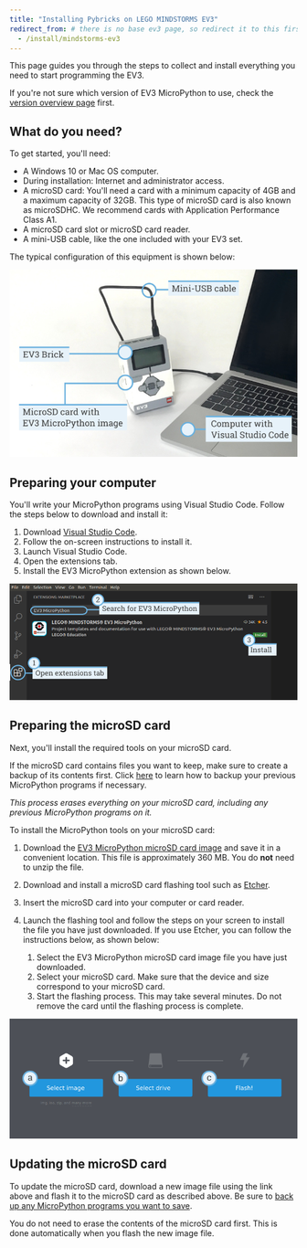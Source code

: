```yaml
---
title: "Installing Pybricks on LEGO MINDSTORMS EV3"
redirect_from: # there is no base ev3 page, so redirect it to this first install page
  - /install/mindstorms-ev3
---
```


This page guides you through the steps to collect and install everything you
need to start programming the EV3.

If you're not sure which version of EV3 MicroPython to use, check
the [version overview page](/install/mindstorms-ev3/versions) first.

## What do you need?

To get started, you'll need:

- A Windows 10 or Mac OS computer.
- During installation: Internet and administrator access.
- A microSD card: You'll need a card with a minimum capacity of 4GB and a maximum capacity
    of 32GB. This type of microSD card is also known as microSDHC. We recommend
    cards with Application Performance Class A1.
- A microSD card slot or microSD card reader.
- A mini-USB cable, like the one included with your EV3 set.

The typical configuration of this equipment is shown below:

![](overview_label.png)

## Preparing your computer

You'll write your MicroPython programs using Visual Studio Code. Follow the
steps below to download and install it:

1. Download [Visual Studio Code](https://code.visualstudio.com/Download).
2. Follow the on-screen instructions to install it.
3. Launch Visual Studio Code.
4. Open the extensions tab.
5. Install the EV3 MicroPython extension as shown below.

![](store_label.png)

## Preparing the microSD card

Next, you'll install the required tools on your microSD card.

If the microSD card contains files you want to keep, make sure to create a
backup of its contents first.
Click [here](/install/mindstorms-ev3/running-programs#managing-files-on-the-ev3-brick)
to learn how to backup your
previous MicroPython programs if necessary.

*This process erases everything on your microSD card, including any previous
MicroPython programs on it.*


To install the MicroPython tools on your microSD card:

1. Download the [EV3 MicroPython microSD card image](https://education.lego.com/en-us/product-resources/mindstorms-ev3/teacher-resources/python-for-ev3)
   and save it in a convenient location. This file is approximately 360 MB.
   You do **not** need to unzip the file.
2. Download and install a microSD card flashing tool
   such as [Etcher](https://www.balena.io/etcher/).
3. Insert the microSD card into your computer or card reader.
4. Launch the flashing tool and follow the steps on your screen to install
   the file you have just downloaded. If you use Etcher, you can follow the
   instructions below, as shown below:
   
   1. Select the EV3 MicroPython microSD card image file you have just
      downloaded.
   2. Select your microSD card. Make sure that the device and size
      correspond to your microSD card.
   3. Start the flashing process. This may take several minutes. Do not
      remove the card until the flashing process is complete.

![](etcher_label.png)

## Updating the microSD card

To update the microSD card, download a new image file using the link above and
flash it to the microSD card as described above. Be sure
to [back up any MicroPython programs you want to save](/install/mindstorms-ev3/running-programs#managing-files-on-the-ev3-brick).

You do not need to erase the contents of the microSD card first. This is done
automatically when you flash the new image file.
